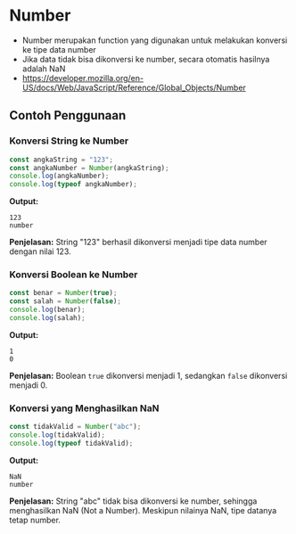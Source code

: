 # Number

- Number merupakan function yang digunakan untuk melakukan konversi ke tipe data number
- Jika data tidak bisa dikonversi ke number, secara otomatis hasilnya adalah NaN
- https://developer.mozilla.org/en-US/docs/Web/JavaScript/Reference/Global_Objects/Number

## Contoh Penggunaan

### Konversi String ke Number

```javascript
const angkaString = "123";
const angkaNumber = Number(angkaString);
console.log(angkaNumber);
console.log(typeof angkaNumber);
```

**Output:**
```
123
number
```

**Penjelasan:** String "123" berhasil dikonversi menjadi tipe data number dengan nilai 123.

### Konversi Boolean ke Number

```javascript
const benar = Number(true);
const salah = Number(false);
console.log(benar);
console.log(salah);
```

**Output:**
```
1
0
```

**Penjelasan:** Boolean `true` dikonversi menjadi 1, sedangkan `false` dikonversi menjadi 0.

### Konversi yang Menghasilkan NaN

```javascript
const tidakValid = Number("abc");
console.log(tidakValid);
console.log(typeof tidakValid);
```

**Output:**
```
NaN
number
```

**Penjelasan:** String "abc" tidak bisa dikonversi ke number, sehingga menghasilkan NaN (Not a Number). Meskipun nilainya NaN, tipe datanya tetap number.

